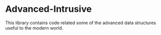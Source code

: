 # Advanced-Intrusive
This library contains code related some of the advanced data structures useful to the modern world.
